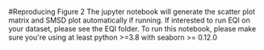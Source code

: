 #Reproducing Figure 2 
The jupyter notebook will generate the scatter plot matrix and SMSD plot automatically if running. 
If interested to run EQI on your dataset, please see the EQI folder. 
To run this notebook, please make sure you're using at least python >=3.8 with seaborn >= 0.12.0